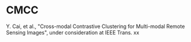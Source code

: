# CMCC

Y. Cai, et al., "Cross-modal Contrastive Clustering for Multi-modal Remote Sensing Images", under consideration at IEEE Trans. xx
